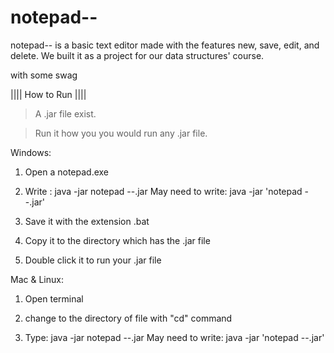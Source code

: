 # notepad--

notepad-- is a basic text editor made with the features new, save, edit, and delete. We built it as a project for our data structures' course.

with some swag

|||| How to Run ||||

> A .jar file exist.

> Run it how you you would run any .jar file.




Windows:


1. Open a notepad.exe

2. Write : java -jar notepad --.jar
	May need to write: java -jar 'notepad --.jar'

3. Save it with the extension .bat

4. Copy it to the directory which has the .jar file

5. Double click it to run your .jar file




Mac & Linux:


1. Open terminal

2. change to the directory of file with "cd" command

3. Type: java -jar notepad --.jar
	May need to write: java -jar 'notepad --.jar'